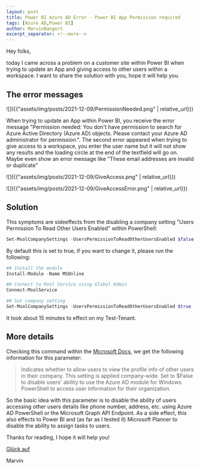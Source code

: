 ```yaml
---
layout: post
title: Power BI Azure AD Error - Power BI App Permission required
tags: [Azure AD,Power BI]
author: MarvinBangert
excerpt_separator: <!--more-->
---
```


Hey folks,

today I came across a problem on a customer site within Power BI when trying to update an App and giving access to other users within a workspace. I want to share the solution with you, hope it will help you.

<!--more-->

## The error messages

![]({{"assets/img/posts/2021-12-09/PermissionNeeded.png" | relative_url}})

When trying to update an App within Power BI, you receive the error message "Permission needed: You don't have permission to search for Azure Active Directory (Azure AD) objects. Please contact your Azure AD administrator for permission.". The second error appeared when trying to give access to a workspace, you enter the user name but it will not show any results and the loading circle at the end of the textfield will go on. Maybe even show an error message like "These email addresses are invalid or duplicate"

![]({{"assets/img/posts/2021-12-09/GiveAccess.png" | relative_url}})

![]({{"assets/img/posts/2021-12-09/GiveAccessError.png" | relative_url}})


## Solution

This symptoms are sideeffects from the disabling a company setting "Users Permission To Read Other Users Enabled" within PowerShell:

```PowerShell
Set-MsolCompanySettings -UsersPermissionToReadOtherUsersEnabled $false
```


By default this is set to true, if you want to change it, please run the following:

```PowerShell
## Install the module
Install-Module -Name MSOnline

## Connect to Msol Service using Global Admin
Connect-MsolService

## Set company setting
Set-MsolCompanySettings -UsersPermissionToReadOtherUsersEnabled $true
```


It took about 15 minutes to effect on my Test-Tenant.


## More details

Checking this command within the [<u>Microsoft Docs</u>](https://docs.microsoft.com/en-us/powershell/module/msonline/set-msolcompanysettings?view=azureadps-1.0#parameters), we get the following information for this parameter:

> Indicates whether to allow users to view the profile info of other users in their company. This setting is applied company-wide.
> Set to $False to disable users' ability to use the Azure AD module for Windows PowerShell to access user information for their organization.

So the basic idea with this parameter is to disable the ability of users accessing other users details like phone number, address, etc. using Azure AD PowerShell or the Microsoft Graph API Endpoint. As a side effect, this also effects to Power BI and (as far as I tested it) Microsoft Planner to disable the ability to assign tasks to users.

Thanks for reading, I hope it will help you!

[Glück auf](https://en.wikipedia.org/wiki/Gl%C3%BCck_auf)

Marvin
